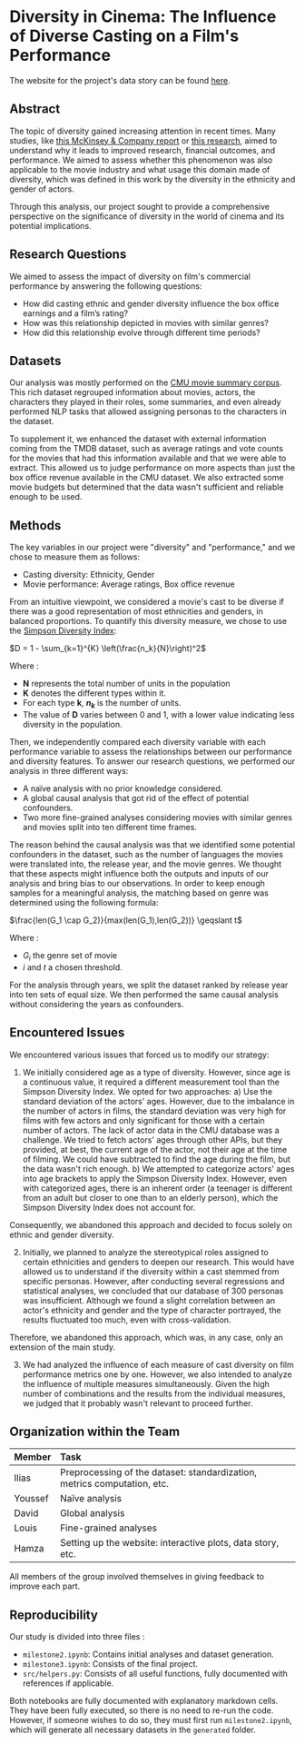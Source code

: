 # Diversity in Cinema: The Influence of Diverse Casting on a Film's Performance

The website for the project's data story can be found [here](https://hmorchid.github.io/ada-project-analytixxperts2023/).

## Abstract 

The topic of diversity gained increasing attention in recent times. Many studies, like [this McKinsey & Company report](https://www.mckinsey.com/capabilities/people-and-organizational-performance/our-insights/why-diversity-matters) or [this research](https://journals.sagepub.com/doi/abs/10.1177/0146167208328062), aimed to understand why it leads to improved research, financial outcomes, and performance. We aimed to assess whether this phenomenon was also applicable to the movie industry and what usage this domain made of diversity, which was defined in this work by the diversity in the ethnicity and gender of actors.

Through this analysis, our project sought to provide a comprehensive perspective on the significance of diversity in the world of cinema and its potential implications.

## Research Questions 

We aimed to assess the impact of diversity on film's commercial performance by answering the following questions:
- How did casting ethnic and gender diversity influence the box office earnings and a film’s rating?
- How was this relationship depicted in movies with similar genres?
- How did this relationship evolve through different time periods?

## Datasets 

Our analysis was mostly performed on the [CMU movie summary corpus](https://www.cs.cmu.edu/~ark/personas/). This rich dataset regrouped information about movies, actors, the characters they played in their roles, some summaries, and even already performed NLP tasks that allowed assigning personas to the characters in the dataset. 

To supplement it, we enhanced the dataset with external information coming from the TMDB dataset, such as average ratings and vote counts for the movies that had this information available and that we were able to extract. This allowed us to judge performance on more aspects than just the box office revenue available in the CMU dataset. We also extracted some movie budgets but determined that the data wasn't sufficient and reliable enough to be used.

## Methods 

The key variables in our project were "diversity" and "performance," and we chose to measure them as follows:
- Casting diversity: Ethnicity, Gender
- Movie performance: Average ratings, Box office revenue

From an intuitive viewpoint, we considered a movie's cast to be diverse if there was a good representation of most ethnicities and genders, in balanced proportions. To quantify this diversity measure, we chose to use the [Simpson Diversity Index](https://stats.stackexchange.com/a/62744):

$D = 1 - \sum_{k=1}^{K} \left(\frac{n_k}{N}\right)^2$

Where : 
- **N** represents the total number of units in the population
- **K** denotes the different types within it.
- For each type **k**, **$n_k$** is the number of units.
- The value of **D** varies between 0 and 1, with a lower value indicating less diversity in the population.

Then, we independently compared each diversity variable with each performance variable to assess the relationships between our performance and diversity features. To answer our research questions, we performed our analysis in three different ways:
- A naïve analysis with no prior knowledge considered.
- A global causal analysis that got rid of the effect of potential confounders.
- Two more fine-grained analyses considering movies with similar genres and movies split into ten different time frames.

The reason behind the causal analysis was that we identified some potential confounders in the dataset, such as the number of languages the movies were translated into, the release year, and the movie genres. We thought that these aspects might influence both the outputs and inputs of our analysis and bring bias to our observations. In order to keep enough samples for a meaningful analysis, the matching based on genre was determined using the following formula:


$\frac{len(G_1 \cap G_2)}{max(len(G_1),len(G_2))} \geqslant t$

Where :
- $G_i$ the genre set of movie
- $i$ and $t$ a chosen threshold.

For the analysis through years, we split the dataset ranked by release year into ten sets of equal size. We then performed the same causal analysis without considering the years as confounders.

## Encountered Issues

We encountered various issues that forced us to modify our strategy:

1) We initially considered age as a type of diversity. However, since age is a continuous value, it required a different measurement tool than the Simpson Diversity Index. We opted for two approaches:
   a) Use the standard deviation of the actors' ages. However, due to the imbalance in the number of actors in films, the standard deviation was very high for films with few actors and only significant for those with a certain number of actors. The lack of actor data in the CMU database was a challenge. We tried to fetch actors' ages through other APIs, but they provided, at best, the current age of the actor, not their age at the time of filming. We could have subtracted to find the age during the film, but the data wasn't rich enough.
   b) We attempted to categorize actors' ages into age brackets to apply the Simpson Diversity Index. However, even with categorized ages, there is an inherent order (a teenager is different from an adult but closer to one than to an elderly person), which the Simpson Diversity Index does not account for.

Consequently, we abandoned this approach and decided to focus solely on ethnic and gender diversity.

2) Initially, we planned to analyze the stereotypical roles assigned to certain ethnicities and genders to deepen our research. This would have allowed us to understand if the diversity within a cast stemmed from specific personas. However, after conducting several regressions and statistical analyses, we concluded that our database of 300 personas was insufficient. Although we found a slight correlation between an actor's ethnicity and gender and the type of character portrayed, the results fluctuated too much, even with cross-validation.

Therefore, we abandoned this approach, which was, in any case, only an extension of the main study.

3) We had analyzed the influence of each measure of cast diversity on film performance metrics one by one. However, we also intended to analyze the influence of multiple measures simultaneously. Given the high number of combinations and the results from the individual measures, we judged that it probably wasn't relevant to proceed further.

## Organization within the Team

Member | Task
:------|:-----
Ilias  | Preprocessing of the dataset: standardization, metrics computation, etc.
Youssef| Naïve analysis
David  | Global analysis
Louis  | Fine-grained analyses
Hamza  | Setting up the website: interactive plots, data story, etc.

All members of the group involved themselves in giving feedback to improve each part.

## Reproducibility

Our study is divided into three files :

- `milestone2.ipynb`: Contains initial analyses and dataset generation.
- `milestone3.ipynb`: Consists of the final project.
- `src/helpers.py`: Consists of all useful functions, fully documented with references if applicable.

Both notebooks are fully documented with explanatory markdown cells. They have been fully executed, so there is no need to re-run the code. However, if someone wishes to do so, they must first run `milestone2.ipynb`, which will generate all necessary datasets in the `generated` folder.
